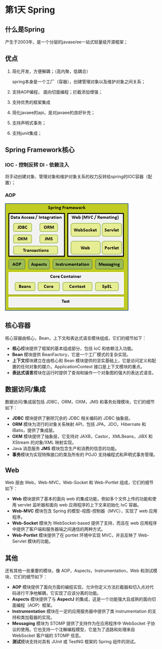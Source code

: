 # 第1天 Spring

## 什么是Spring

产生于2003年，是一个分层的javase/ee一站式轻量级开源框架；



## 优点

1. 简化开发，方便解耦；（高内聚，低耦合）

   spring本身是一个工厂（容器），创建管理对象以及维护对象之间关系；

2. 支持AOP编程， 面向切面编程；拦截添加增强；

3. 支持优秀的框架集成

4. 简化javaee的api，是对javaee的良好补充；

5. 支持声明式事务；

6. 支持junit集成；



## Spring Framework核心

### IOC - 控制反转   DI - 依赖注入

将手动创建对象、管理对象和维护对象关系的权力反转给spring的IOC容器（配置）；

### AOP



![SpringFramework](../pics/arch1.png)

## 核心容器

核心容器由核心，Bean，上下文和表达式语言模块组成，它们的细节如下：

- **核心**模块提供了框架的基本组成部分，包括 IoC 和依赖注入功能。
- **Bean** 模块提供 BeanFactory，它是一个工厂模式的复杂实现。
- **上下文**模块建立在由核心和 Bean 模块提供的坚实基础上，它是访问定义和配置的任何对象的媒介。ApplicationContext 接口是上下文模块的重点。
- **表达式语言**模块在运行时提供了查询和操作一个对象图的强大的表达式语言。

## 数据访问/集成

数据访问/集成层包括 JDBC，ORM，OXM，JMS 和事务处理模块，它们的细节如下：

- **JDBC** 模块提供了删除冗余的 JDBC 相关编码的 JDBC 抽象层。
- **ORM** 模块为流行的对象关系映射 API，包括 JPA，JDO，Hibernate 和 iBatis，提供了集成层。
- **OXM** 模块提供了抽象层，它支持对 JAXB，Castor，XMLBeans，JiBX 和 XStream 的对象/XML 映射实现。
- Java 消息服务 **JMS** 模块包含生产和消费的信息的功能。
- **事务**模块为实现特殊接口的类及所有的 POJO 支持编程式和声明式事务管理。

## Web

Web 层由 Web，Web-MVC，Web-Socket 和 Web-Portlet 组成，它们的细节如下：

- **Web** 模块提供了基本的面向 web 的集成功能，例如多个文件上传的功能和使用 servlet 监听器和面向 web 应用程序的上下文来初始化 IoC 容器。
- **Web-MVC** 模块包含 Spring 的模型-视图-控制器（MVC），实现了 web 应用程序。
- **Web-Socket** 模块为 WebSocket-based 提供了支持，而且在 web 应用程序中提供了客户端和服务器端之间通信的两种方式。
- **Web-Portlet** 模块提供了在 portlet 环境中实现 MVC，并且反映了 Web-Servlet 模块的功能。

## 其他

还有其他一些重要的模块，像 AOP，Aspects，Instrumentation，Web 和测试模块，它们的细节如下：

- **AOP** 模块提供了面向方面的编程实现，允许你定义方法拦截器和切入点对代码进行干净地解耦，它实现了应该分离的功能。
- **Aspects** 模块提供了与 **AspectJ** 的集成，这是一个功能强大且成熟的面向切面编程（AOP）框架。
- **Instrumentation** 模块在一定的应用服务器中提供了类 instrumentation 的支持和类加载器的实现。
- **Messaging** 模块为 STOMP 提供了支持作为在应用程序中 WebSocket 子协议的使用。它也支持一个注解编程模型，它是为了选路和处理来自 WebSocket 客户端的 STOMP 信息。
- **测试**模块支持对具有 JUnit 或 TestNG 框架的 Spring 组件的测试。





